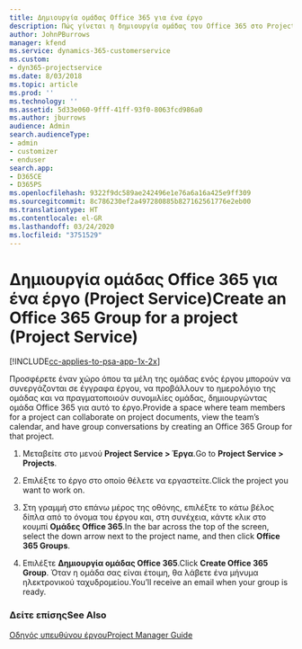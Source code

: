 ```yaml
---
title: Δημιουργία ομάδας Office 365 για ένα έργο
description: Πώς γίνεται η δημιουργία ομάδας του Office 365 στο Project Service
author: JohnPBurrows
manager: kfend
ms.service: dynamics-365-customerservice
ms.custom:
- dyn365-projectservice
ms.date: 8/03/2018
ms.topic: article
ms.prod: ''
ms.technology: ''
ms.assetid: 5d33e060-9fff-41ff-93f0-8063fcd986a0
ms.author: jburrows
audience: Admin
search.audienceType:
- admin
- customizer
- enduser
search.app:
- D365CE
- D365PS
ms.openlocfilehash: 9322f9dc589ae242496e1e76a6a16a425e9ff309
ms.sourcegitcommit: 8c786230ef2a497280885b827162561776e2eb00
ms.translationtype: HT
ms.contentlocale: el-GR
ms.lasthandoff: 03/24/2020
ms.locfileid: "3751529"
---
```

# <a name="create-an-office-365-group-for-a-project-project-service"></a><span data-ttu-id="c97d6-103">Δημιουργία ομάδας Office 365 για ένα έργο (Project Service)</span><span class="sxs-lookup"><span data-stu-id="c97d6-103">Create an Office 365 Group for a project (Project Service)</span></span>

[!INCLUDE[cc-applies-to-psa-app-1x-2x](../includes/cc-applies-to-psa-app-1x-2x.md)]

<span data-ttu-id="c97d6-104">Προσφέρετε έναν χώρο όπου τα μέλη της ομάδας ενός έργου μπορούν να συνεργάζονται σε έγγραφα έργου, να προβάλλουν το ημερολόγιο της ομάδας και να πραγματοποιούν συνομιλίες ομάδας, δημιουργώντας ομάδα Office 365 για αυτό το έργο.</span><span class="sxs-lookup"><span data-stu-id="c97d6-104">Provide a space where team members for a project can collaborate on project documents, view the team’s calendar, and have group conversations by creating an Office 365 Group for that project.</span></span>  
  
1.  <span data-ttu-id="c97d6-105">Μεταβείτε στο μενού **Project Service > Έργα**.</span><span class="sxs-lookup"><span data-stu-id="c97d6-105">Go to **Project Service > Projects**.</span></span>  
  
2.  <span data-ttu-id="c97d6-106">Επιλέξτε το έργο στο οποίο θέλετε να εργαστείτε.</span><span class="sxs-lookup"><span data-stu-id="c97d6-106">Click the project you want to work on.</span></span>  
  
3.  <span data-ttu-id="c97d6-107">Στη γραμμή στο επάνω μέρος της οθόνης, επιλέξτε το κάτω βέλος δίπλα από το όνομα του έργου και, στη συνέχεια, κάντε κλικ στο κουμπί **Ομάδες Office 365**.</span><span class="sxs-lookup"><span data-stu-id="c97d6-107">In the bar across the top of the screen, select the down arrow next to the project name, and then click **Office 365 Groups**.</span></span>  
  
4.  <span data-ttu-id="c97d6-108">Επιλέξτε **Δημιουργία ομάδας Office 365**.</span><span class="sxs-lookup"><span data-stu-id="c97d6-108">Click **Create Office 365 Group**.</span></span> <span data-ttu-id="c97d6-109">Όταν η ομάδα σας είναι έτοιμη, θα λάβετε ένα μήνυμα ηλεκτρονικού ταχυδρομείου.</span><span class="sxs-lookup"><span data-stu-id="c97d6-109">You’ll receive an email when your group is ready.</span></span>  
  
### <a name="see-also"></a><span data-ttu-id="c97d6-110">Δείτε επίσης</span><span class="sxs-lookup"><span data-stu-id="c97d6-110">See Also</span></span>  
 [<span data-ttu-id="c97d6-111">Οδηγός υπευθύνου έργου</span><span class="sxs-lookup"><span data-stu-id="c97d6-111">Project Manager Guide</span></span>](../project-service/project-manager-guide.md)
